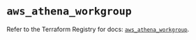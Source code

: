 # `aws_athena_workgroup`

Refer to the Terraform Registry for docs: [`aws_athena_workgroup`](https://registry.terraform.io/providers/hashicorp/aws/5.39.1/docs/resources/athena_workgroup).
